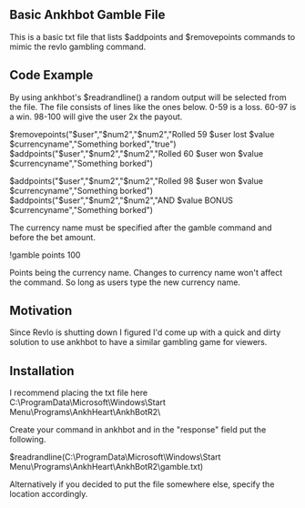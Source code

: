 ## Basic Ankhbot Gamble File

This is a basic txt file that lists $addpoints and $removepoints commands to mimic the revlo gambling command. 

## Code Example

By using ankhbot's $readrandline() a random output will be selected from the file. The file consists of lines like the ones below. 0-59 is a loss. 60-97 is a win. 98-100 will give the user 2x the payout.

$removepoints("$user","$num2","$num2","Rolled 59 $user lost $value $currencyname","Something borked","true")
$addpoints("$user","$num2","$num2","Rolled 60 $user won $value $currencyname","Something borked")

$addpoints("$user","$num2","$num2","Rolled 98  $user won $value $currencyname","Something borked") $addpoints("$user","$num2","$num2","AND $value BONUS $currencyname","Something borked")

The currency name must be specified after the gamble command and before the bet amount.

!gamble points 100

Points being the currency name. Changes to currency name won't affect the command. So long as users type the new currency name.

## Motivation

Since Revlo is shutting down I figured I'd come up with a quick and dirty solution to use ankhbot to have a similar gambling game for viewers.

## Installation

I recommend placing the txt file here C:\ProgramData\Microsoft\Windows\Start Menu\Programs\AnkhHeart\AnkhBotR2\

Create your command in ankhbot and in the "response" field put the following.

$readrandline(C:\ProgramData\Microsoft\Windows\Start Menu\Programs\AnkhHeart\AnkhBotR2\gamble.txt)

Alternatively if you decided to put the file somewhere else, specify the location accordingly.